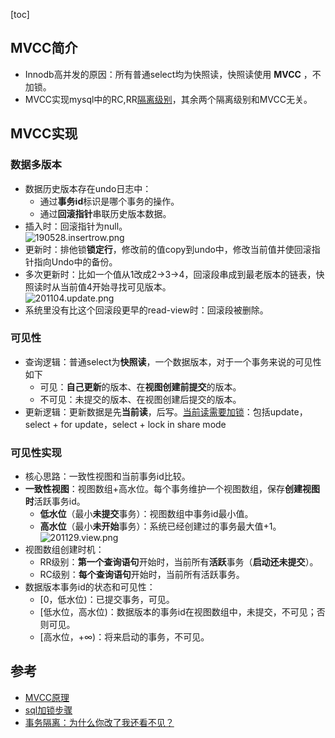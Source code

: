 [toc]
## MVCC简介 ##
- Innodb高并发的原因：所有普通select均为快照读，快照读使用 **MVCC** ，不加锁。
- MVCC实现mysql中的RC,RR[隔离级别](https://blog.csdn.net/qq_40369829/article/details/79361814)，其余两个隔离级别和MVCC无关。

## MVCC实现 ##
### 数据多版本 ###
- 数据历史版本存在undo日志中：
  - 通过**事务id**标识是哪个事务的操作。
  - 通过**回滚指针**串联历史版本数据。
- 插入时：回滚指针为null。<br>![190528.insertrow.png](https://img-blog.csdnimg.cn/20190528120218179.png)
- 更新时：排他锁**锁定行**，修改前的值copy到undo中，修改当前值并使回滚指针指向Undo中的备份。
- 多次更新时：比如一个值从1改成2->3->4，回滚段串成到最老版本的链表，快照读时从当前值4开始寻找可见版本。<br>![201104.update.png](https://static001.geekbang.org/resource/image/d9/ee/d9c313809e5ac148fc39feff532f0fee.png)
- 系统里没有比这个回滚段更早的read-view时：回滚段被删除。

### 可见性 ###
- 查询逻辑：普通select为**快照读**，一个数据版本，对于一个事务来说的可见性如下
  - 可见：**自己更新**的版本、在**视图创建前提交**的版本。
  - 不可见：未提交的版本、在视图创建后提交的版本。
- 更新逻辑：更新数据是先**当前读**，后写。[当前读需要加锁](https://time.geekbang.org/column/article/70562)：包括update，select + for update，select + lock in share mode

### 可见性实现 ###
- 核心思路：一致性视图和当前事务id比较。
- **一致性视图**：视图数组+高水位。每个事务维护一个视图数组，保存**创建视图时**活跃事务id。
  - **低水位**（最小**未提交**事务）：视图数组中事务id最小值。
  - **高水位**（最小**未开始**事务）：系统已经创建过的事务最大值+1。<br>![201129.view.png](https://static001.geekbang.org/resource/image/88/5e/882114aaf55861832b4270d44507695e.png)
- 视图数组创建时机：
  - RR级别：**第一个查询语句**开始时，当前所有**活跃**事务（**启动还未提交**）。
  - RC级别：**每个查询语句**开始时，当前所有活跃事务。
- 数据版本事务id的状态和可见性：
  - [0，低水位)：已提交事务，可见。
  - [低水位，高水位)：数据版本的事务id在视图数组中，未提交，不可见；否则可见。
  - [高水位，+∞)：将来启动的事务，不可见。

## 参考 ##
- [MVCC原理](https://mp.weixin.qq.com/s?__biz=MjM5NzAzMTY4NQ==&mid=2653930052&idx=1&sn=eb4cf71dc838e784af27dff2a1ca8d4b&chksm=bd3b582e8a4cd138536baa9a9b8a831f3f34c7790eed4c6f26ffecf0c332636ad896ed9f8da3&scene=21)
- [sql加锁步骤](https://www.cnblogs.com/yelbosh/p/5813865.html)
- [事务隔离：为什么你改了我还看不见？](https://time.geekbang.org/column/article/68963)